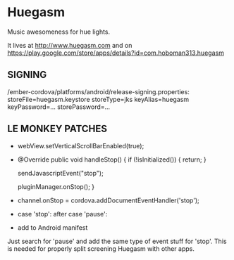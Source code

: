 # Huegasm

Music awesomeness for hue lights.

It lives at http://www.huegasm.com and on https://play.google.com/store/apps/details?id=com.hoboman313.huegasm

## SIGNING
/ember-cordova/platforms/android/release-signing.properties:
storeFile=huegasm.keystore
storeType=jks
keyAlias=huegasm
keyPassword=...
storePassword=...

## LE MONKEY PATCHES
- webView.setVerticalScrollBarEnabled(true);
- @Override
 public void handleStop() {
     if (!isInitialized()) {
         return;
     }

     sendJavascriptEvent("stop");

     pluginManager.onStop();
 }
- channel.onStop = cordova.addDocumentEventHandler('stop');
- case 'stop': after case 'pause':
- add <uses-permission android:name="android.permission.READ_EXTERNAL_STORAGE" /> to Android manifest

Just search for 'pause' and add the same type of event stuff for 'stop'. This is needed for properly split screening Huegasm with other apps.
